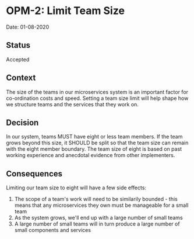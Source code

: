 # OPM-2: Limit Team Size

Date: 01-08-2020

## Status

Accepted

## Context

The size of the teams in our microservices system is an important factor for co-ordination costs and speed. Setting a team size limit will help shape how we structure teams and the services that they work on.

## Decision

In our system, teams MUST have eight or less team members. If the team grows beyond this size, it SHOULD be split so that the team size can remain with the eight member boundary. The team size of eight is based on past working experience and anecdotal evidence from other implementers.

## Consequences

Limiting our team size to eight will have a few side effects:
1. The scope of a team's work will need to be similarily bounded - this means that any microservices they own must be manageable for a small team
2. As the system grows, we'll end up with a large number of small teams
3. A large number of small teams will in turn produce a large number of small components and services

